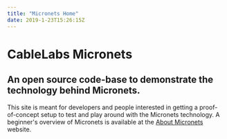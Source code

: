 ```yaml
---
title: "Micronets Home"
date: 2019-1-23T15:26:15Z
---
```


# CableLabs Micronets

## An open source code-base to demonstrate the technology behind Micronets.
This site is meant for developers and people interested in getting a proof-of-concept setup to test and play around with the Micronets technology.
A beginner's overview of Micronets is available at the [About Micronets](https://www.cablelabs.com/micronets) website.
